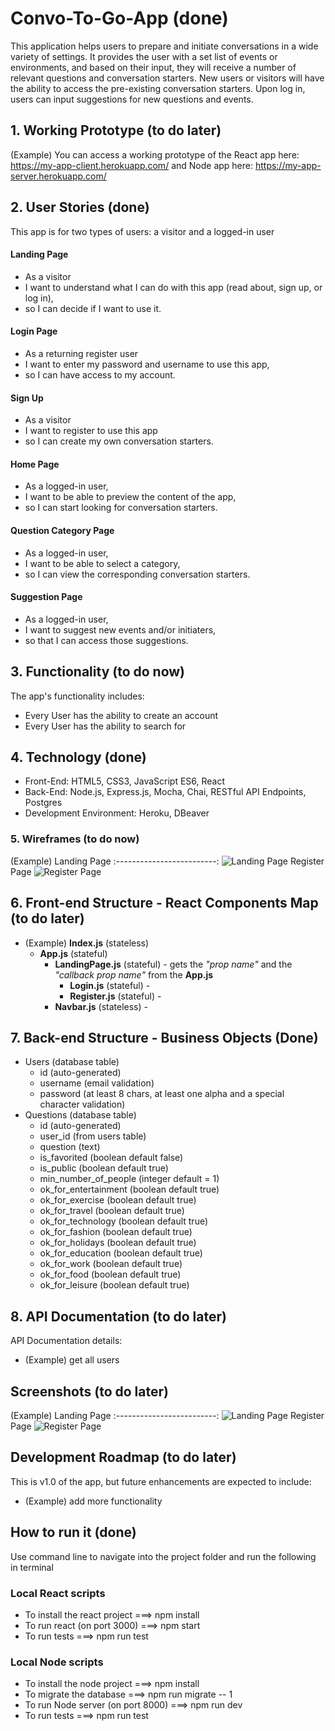 # Convo-To-Go-App (done)
This application helps users to prepare and initiate conversations in a wide variety of settings. It provides the user with a set list of events or environments, and based on their input, they will receive a number of relevant questions and conversation starters. New users or visitors will have the ability to access the pre-existing conversation starters. Upon log in, users can input suggestions for new questions and events.

## 1. Working Prototype (to do later)
(Example) You can access a working prototype of the React app here: https://my-app-client.herokuapp.com/ and Node app here: https://my-app-server.herokuapp.com/


## 2. User Stories (done)
This app is for two types of users: a visitor and a logged-in user



#### Landing Page
* As a visitor
* I want to understand what I can do with this app (read about, sign up, or log in),
* so I can decide if I want to use it.

#### Login Page
* As a returning register user
* I want to enter my password and username to use this app,
* so I can have access to my account.

#### Sign Up
* As a visitor 
* I want to register to use this app
* so I can create my own conversation starters.

#### Home Page 
* As a logged-in user,
* I want to be able to preview the content of the app,
* so I can start looking for conversation starters.

#### Question Category Page
* As a logged-in user,
* I want to be able to select a category,
* so I can view the corresponding conversation starters.

#### Suggestion Page
* As a logged-in user,
* I want to suggest new events and/or initiaters,
* so that I can access those suggestions.


## 3. Functionality (to do now)
The app's functionality includes:
* Every User has the ability to create an account
* Every User has the ability to search for 



## 4. Technology (done)
* Front-End: HTML5, CSS3, JavaScript ES6, React
* Back-End: Node.js, Express.js, Mocha, Chai, RESTful API Endpoints, Postgres
* Development Environment: Heroku, DBeaver

### 5. Wireframes (to do now)
(Example) Landing Page
:-------------------------:
![Landing Page](/github-images/wireframes/landing-page-wireframe.png)
Register Page
![Register Page](/github-images/wireframes/register-page-wireframe.png)

## 6. Front-end Structure - React Components Map (to do later)
* (Example) __Index.js__ (stateless)
    * __App.js__ (stateful)
        * __LandingPage.js__ (stateful) - gets the _"prop name"_ and the _"callback prop name"_ from the __App.js__
            * __Login.js__ (stateful) -
            * __Register.js__ (stateful) -
        * __Navbar.js__ (stateless) -

## 7. Back-end Structure - Business Objects (Done)
* Users (database table)
    * id (auto-generated)
    * username (email validation)
    * password (at least 8 chars, at least one alpha and a special character validation)
* Questions (database table)
    * id (auto-generated)
    * user_id (from users table)
    * question (text)
    * is_favorited (boolean default false)
    * is_public (boolean default true)
    * min_number_of_people (integer default = 1)
    * ok_for_entertainment (boolean default true)
    * ok_for_exercise (boolean default true)
    * ok_for_travel (boolean default true)
    * ok_for_technology (boolean default true)
    * ok_for_fashion (boolean default true)
    * ok_for_holidays (boolean default true)
    * ok_for_education (boolean default true)
    * ok_for_work (boolean default true)
    * ok_for_food (boolean default true)
    * ok_for_leisure (boolean default true)
    

## 8. API Documentation (to do later)
API Documentation details:
* (Example) get all users



## Screenshots (to do later)
(Example) Landing Page
:-------------------------:
![Landing Page](/github-images/screenshots/landing-page-screenshot.png)
Register Page
![Register Page](/github-images/screenshots/register-page-screenshot.png)

## Development Roadmap (to do later)
This is v1.0 of the app, but future enhancements are expected to include:
* (Example) add more functionality

## How to run it (done)
Use command line to navigate into the project folder and run the following in terminal

### Local React scripts
* To install the react project ===> npm install
* To run react (on port 3000) ===> npm start
* To run tests ===> npm run test

### Local Node scripts
* To install the node project ===> npm install
* To migrate the database ===> npm run migrate -- 1
* To run Node server (on port 8000) ===> npm run dev
* To run tests ===> npm run test